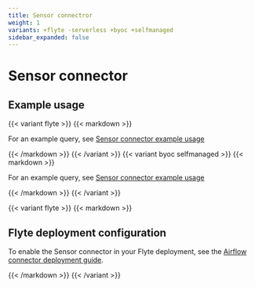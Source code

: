 ```yaml
---
title: Sensor connectror
weight: 1
variants: +flyte -serverless +byoc +selfmanaged
sidebar_expanded: false
---
```


# Sensor connector

## Example usage

{{< variant flyte >}}
{{< markdown >}}

For an example query, see [Sensor connector example usage](./file-sensor-example)

{{< /markdown >}}
{{< /variant >}}
{{< variant byoc selfmanaged >}}
{{< markdown >}}

For an example query, see [Sensor connector example usage](./file-sensor-example-union)

{{< /markdown >}}
{{< /variant >}}

{{< variant flyte >}}
{{< markdown >}}

## Flyte deployment configuration

To enable the Sensor connector in your Flyte deployment, see the [Airflow connector deployment guide](../../../deployment/flyte-connectors/sensor).

{{< /markdown >}}
{{< /variant >}}
